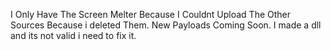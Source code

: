 I Only Have The Screen Melter Because I Couldnt Upload The Other Sources Because i deleted Them.
New Payloads Coming Soon. I made a dll and its not valid i need to fix it.
